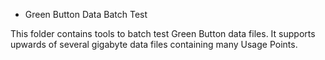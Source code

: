 * Green Button Data Batch Test

This folder contains tools to batch test Green Button data files. It supports upwards of several gigabyte data files containing many Usage Points.
